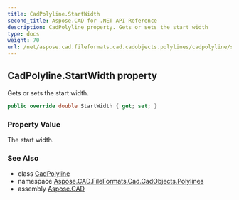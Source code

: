 ```yaml
---
title: CadPolyline.StartWidth
second_title: Aspose.CAD for .NET API Reference
description: CadPolyline property. Gets or sets the start width
type: docs
weight: 70
url: /net/aspose.cad.fileformats.cad.cadobjects.polylines/cadpolyline/startwidth/
---
```

## CadPolyline.StartWidth property

Gets or sets the start width.

```csharp
public override double StartWidth { get; set; }
```

### Property Value

The start width.

### See Also

* class [CadPolyline](../)
* namespace [Aspose.CAD.FileFormats.Cad.CadObjects.Polylines](../../cadpolyline/)
* assembly [Aspose.CAD](../../../)


